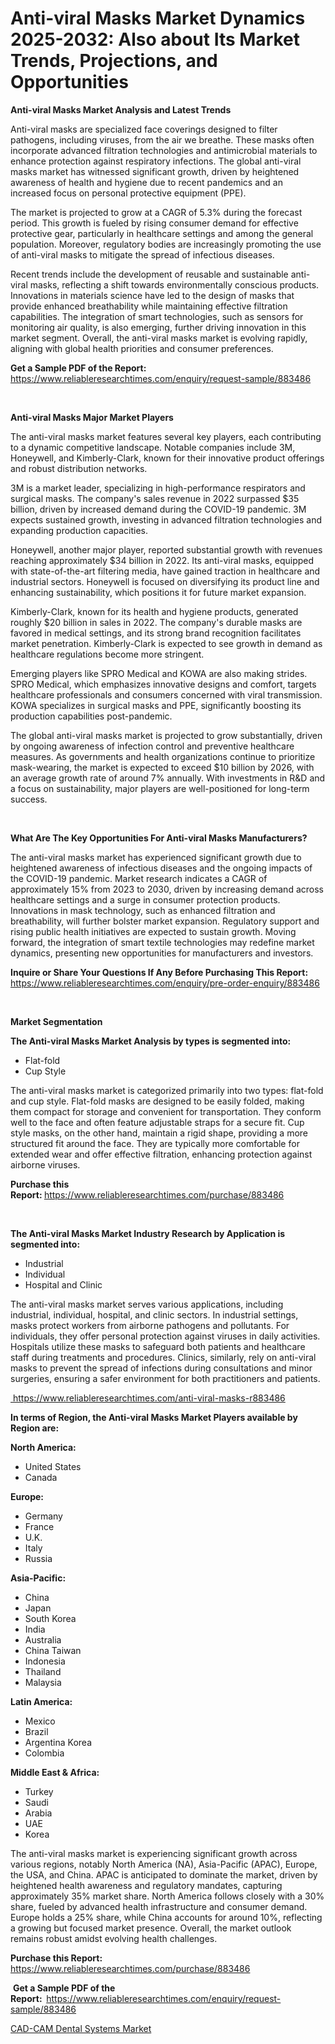 <p><h1>Anti-viral Masks Market Dynamics 2025-2032: Also about Its Market Trends, Projections, and Opportunities</h1></p><p><strong>Anti-viral Masks Market Analysis and Latest Trends</strong></p>
<p><p>Anti-viral masks are specialized face coverings designed to filter pathogens, including viruses, from the air we breathe. These masks often incorporate advanced filtration technologies and antimicrobial materials to enhance protection against respiratory infections. The global anti-viral masks market has witnessed significant growth, driven by heightened awareness of health and hygiene due to recent pandemics and an increased focus on personal protective equipment (PPE).</p><p>The market is projected to grow at a CAGR of 5.3% during the forecast period. This growth is fueled by rising consumer demand for effective protective gear, particularly in healthcare settings and among the general population. Moreover, regulatory bodies are increasingly promoting the use of anti-viral masks to mitigate the spread of infectious diseases.</p><p>Recent trends include the development of reusable and sustainable anti-viral masks, reflecting a shift towards environmentally conscious products. Innovations in materials science have led to the design of masks that provide enhanced breathability while maintaining effective filtration capabilities. The integration of smart technologies, such as sensors for monitoring air quality, is also emerging, further driving innovation in this market segment. Overall, the anti-viral masks market is evolving rapidly, aligning with global health priorities and consumer preferences.</p></p>
<p><strong>Get a Sample PDF of the Report:&nbsp;</strong> <a href="https://www.reliableresearchtimes.com/enquiry/request-sample/883486?utm_campaign=1581&utm_medium=2&utm_source=Github&utm_content=ia&utm_term=04032025&utm_id=anti-viral-masks">https://www.reliableresearchtimes.com/enquiry/request-sample/883486</a></p>
<p>&nbsp;</p>
<p><strong>Anti-viral Masks Major Market Players</strong></p>
<p><p>The anti-viral masks market features several key players, each contributing to a dynamic competitive landscape. Notable companies include 3M, Honeywell, and Kimberly-Clark, known for their innovative product offerings and robust distribution networks.</p><p>3M is a market leader, specializing in high-performance respirators and surgical masks. The company's sales revenue in 2022 surpassed $35 billion, driven by increased demand during the COVID-19 pandemic. 3M expects sustained growth, investing in advanced filtration technologies and expanding production capacities.</p><p>Honeywell, another major player, reported substantial growth with revenues reaching approximately $34 billion in 2022. Its anti-viral masks, equipped with state-of-the-art filtering media, have gained traction in healthcare and industrial sectors. Honeywell is focused on diversifying its product line and enhancing sustainability, which positions it for future market expansion.</p><p>Kimberly-Clark, known for its health and hygiene products, generated roughly $20 billion in sales in 2022. The company's durable masks are favored in medical settings, and its strong brand recognition facilitates market penetration. Kimberly-Clark is expected to see growth in demand as healthcare regulations become more stringent.</p><p>Emerging players like SPRO Medical and KOWA are also making strides. SPRO Medical, which emphasizes innovative designs and comfort, targets healthcare professionals and consumers concerned with viral transmission. KOWA specializes in surgical masks and PPE, significantly boosting its production capabilities post-pandemic.</p><p>The global anti-viral masks market is projected to grow substantially, driven by ongoing awareness of infection control and preventive healthcare measures. As governments and health organizations continue to prioritize mask-wearing, the market is expected to exceed $10 billion by 2026, with an average growth rate of around 7% annually. With investments in R&D and a focus on sustainability, major players are well-positioned for long-term success.</p></p>
<p>&nbsp;</p>
<p><strong>What Are The Key Opportunities For Anti-viral Masks Manufacturers?</strong></p>
<p><p>The anti-viral masks market has experienced significant growth due to heightened awareness of infectious diseases and the ongoing impacts of the COVID-19 pandemic. Market research indicates a CAGR of approximately 15% from 2023 to 2030, driven by increasing demand across healthcare settings and a surge in consumer protection products. Innovations in mask technology, such as enhanced filtration and breathability, will further bolster market expansion. Regulatory support and rising public health initiatives are expected to sustain growth. Moving forward, the integration of smart textile technologies may redefine market dynamics, presenting new opportunities for manufacturers and investors.</p></p>
<p><strong>Inquire or Share Your Questions If Any Before Purchasing This Report:</strong> <a href="https://www.reliableresearchtimes.com/enquiry/pre-order-enquiry/883486?utm_campaign=1581&utm_medium=2&utm_source=Github&utm_content=ia&utm_term=04032025&utm_id=anti-viral-masks">https://www.reliableresearchtimes.com/enquiry/pre-order-enquiry/883486</a></p>
<p>&nbsp;</p>
<p><strong>Market Segmentation</strong></p>
<p><strong>The Anti-viral Masks Market Analysis by types is segmented into:</strong></p>
<p><ul><li>Flat-fold</li><li>Cup Style</li></ul></p>
<p><p>The anti-viral masks market is categorized primarily into two types: flat-fold and cup style. Flat-fold masks are designed to be easily folded, making them compact for storage and convenient for transportation. They conform well to the face and often feature adjustable straps for a secure fit. Cup style masks, on the other hand, maintain a rigid shape, providing a more structured fit around the face. They are typically more comfortable for extended wear and offer effective filtration, enhancing protection against airborne viruses.</p></p>
<p><strong>Purchase this Report:&nbsp;</strong><a href="https://www.reliableresearchtimes.com/purchase/883486?utm_campaign=1581&utm_medium=2&utm_source=Github&utm_content=ia&utm_term=04032025&utm_id=anti-viral-masks">https://www.reliableresearchtimes.com/purchase/883486</a></p>
<p>&nbsp;</p>
<p><strong>The Anti-viral Masks Market Industry Research by Application is segmented into:</strong></p>
<p><ul><li>Industrial</li><li>Individual</li><li>Hospital and Clinic</li></ul></p>
<p><p>The anti-viral masks market serves various applications, including industrial, individual, hospital, and clinic sectors. In industrial settings, masks protect workers from airborne pathogens and pollutants. For individuals, they offer personal protection against viruses in daily activities. Hospitals utilize these masks to safeguard both patients and healthcare staff during treatments and procedures. Clinics, similarly, rely on anti-viral masks to prevent the spread of infections during consultations and minor surgeries, ensuring a safer environment for both practitioners and patients.</p></p>
<p><a href="https://www.reliableresearchtimes.com/anti-viral-masks-r883486?utm_campaign=1581&utm_medium=2&utm_source=Github&utm_content=ia&utm_term=04032025&utm_id=anti-viral-masks">&nbsp;https://www.reliableresearchtimes.com/anti-viral-masks-r883486</a></p>
<p><strong>In terms of Region, the Anti-viral Masks Market Players available by Region are:</strong></p>
<p>
    <p> <strong> North America: </strong>
        <ul>
            <li>United States</li>
            <li>Canada</li>
        </ul>
        </p> 
    <p> <strong> Europe: </strong>
        <ul>
            <li>Germany</li>
            <li>France</li>
            <li>U.K.</li>
            <li>Italy</li>
            <li>Russia</li>
        </ul>
        </p> 
    <p> <strong> Asia-Pacific: </strong>
        <ul>
            <li>China</li>
            <li>Japan</li>
            <li>South Korea</li>
            <li>India</li>
            <li>Australia</li>
            <li>China Taiwan</li>
            <li>Indonesia</li>
            <li>Thailand</li>
            <li>Malaysia</li>
        </ul>
        </p> 
    <p> <strong> Latin America: </strong>
        <ul>
            <li>Mexico</li>
            <li>Brazil</li>
            <li>Argentina Korea</li>
            <li>Colombia</li>
        </ul>
        </p> 
    <p> <strong> Middle East & Africa: </strong>
        <ul>
            <li>Turkey</li>
            <li>Saudi</li>
            <li>Arabia</li>
            <li>UAE</li>
            <li>Korea</li>
        </ul>
    </p>
    </p>
<p><p>The anti-viral masks market is experiencing significant growth across various regions, notably North America (NA), Asia-Pacific (APAC), Europe, the USA, and China. APAC is anticipated to dominate the market, driven by heightened health awareness and regulatory mandates, capturing approximately 35% market share. North America follows closely with a 30% share, fueled by advanced health infrastructure and consumer demand. Europe holds a 25% share, while China accounts for around 10%, reflecting a growing but focused market presence. Overall, the market outlook remains robust amidst evolving health challenges.</p></p>
<p><strong>Purchase this Report: </strong><a href="https://www.reliableresearchtimes.com/purchase/883486?utm_campaign=1581&utm_medium=2&utm_source=Github&utm_content=ia&utm_term=04032025&utm_id=anti-viral-masks">https://www.reliableresearchtimes.com/purchase/883486</a></p>
<p>&nbsp;<strong>Get a Sample PDF of the Report:&nbsp;&nbsp;</strong><a href="https://www.reliableresearchtimes.com/enquiry/request-sample/883486?utm_campaign=1581&utm_medium=2&utm_source=Github&utm_content=ia&utm_term=04032025&utm_id=anti-viral-masks">https://www.reliableresearchtimes.com/enquiry/request-sample/883486</a></p>
<p><strong></strong></p>
<p><p><a href="https://github.com/mookiesville/Market-Research-Report-List-1/blob/main/cad-cam-dental-systems-market.md?utm_campaign=1581&utm_medium=2&utm_source=Github&utm_content=ia&utm_term=04032025&utm_id=anti-viral-masks">CAD-CAM Dental Systems Market</a></p></p>